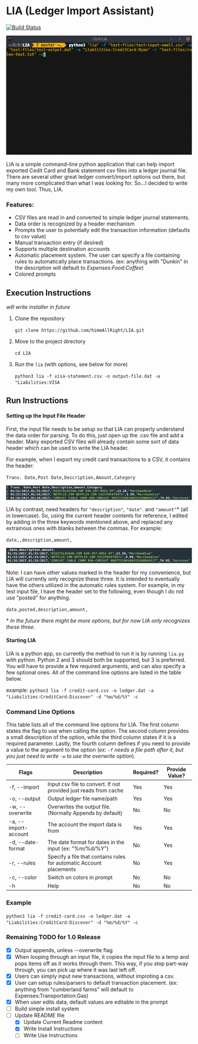 # LIA (Ledger Import Assistant)
[![Build Status](https://travis-ci.org/himmAllRight/LIA.svg?branch=master)](https://travis-ci.org/himmAllRight/LIA/)

![Demonstration](img/demo.gif)

LIA is a simple command-line python application that can help import exported Cedit Card and Bank statement csv files into a ledger journal file. There are several other great ledger convert/import options out there, but many more complicated than what I was looking for. So...I decided to write my own tool. Thus, LIA.

### Features:
- CSV files are read in and converted to simple ledger journal statements.
- Data order is recognized by a header mechanism
- Prompts the user to potentially edit the transaction information (defaults to csv value)
- Manual transaction entry (if desired)
- Supports multiple destination accounts
- Automatic placement system. The user can specify a file containing rules to automatically place transactions. (ex: anything with "Dunkin" in the description will default to _Expenses:Food:Coffee_)
- Colored prompts

## Execution Instructions
*will write installer in future*

1. Clone the repository

   `git clone https://github.com/himmAllRight/LIA.git`

2. Move to the project directory

    `cd LIA`

3. Run the `lia` (with options, see below for more)

    `python3 lia -f visa-statement.csv -o output-file.dat -a "Liabilities:VISA`

## Run Instructions
#### Setting up the Input File Header
First, the input file needs to be setup so that LIA can properly understand the data order for parsing. To do this, just open up the .csv file and add a header. Many exported CSV files will already contain some sort of data header which can be used to write the LIA header.

For example, when I export my credit card transactions to a CSV, it contains the header:

`Trans. Date,Post Date,Description,Amount,Category`

![Credit Card Download transaction csv](img/creditCardDownload.png)

LIA by contrast, need headers for ``"description"``, `"date"`. and `"amount"`* (all in lowercase). So, using the current header contents for reference, I edited by adding in the three keywords mentioned above, and replaced any extrainous ones with blanks between the commas. For example:

`date,,description,amount,`

![Credit Card Download transaction csv](img/editedHeader.png)

Note: I can have other values marked in the header for my convenience, but LIA will currently only recognize these three. It is intended to eventually have the others utilized in the automatic rules system. For example, in my test input file, I have the header set to the following, even though I do not use "posted" for anything.

`date,posted,description,amount,`

\* *In the future there might be more options, but for now LIA only recognizes these three.*

#### Starting LIA
LIA is a python app, so currently the method to run it is by running `lia.py` with python. Python 2 and 3 should both be supported, but 3 is preferred. You will have to provide a few required arguments, and can also specify a few optional ones. All of the command line options are listed in the table below.

example:
`python3 lia -f credit-card.csv -o ledger.dat -a "Liabilities:CreditCard:Discover" -d "%m/%d/%Y" -c`

### Command Line Options
This table lists all of the command line options for LIA. The first column states the flag to use when calling the option. The second column provides a small description of the option, while the third column states if it is a required parameter. Lastly, the fourth column defines if you need to provide a value to the argument to the option (_ex: `-f` needs a file path after it, but you just need to write `-w` to use the overwrite option_).

| Flags | Description | Required? | Provide Value?|
|-------|-------------|-----------|---------------|
| -f, --import | Input csv file to convert. If not provided just reads from cache | Yes | Yes |
| -o, --output | Output ledger file name/path | Yes | Yes |
| -w, --overwrite | Overwrites the output file. (Normally Appends by default) | No | No |
| -a, --import-account | The account the import data is from | Yes | Yes |
| -d, --date-format | The date format for dates in the input (ex: "%m/%d/%Y") | No | Yes |
| -r, --rules | Specify a file that contains rules for automatic Account placements | No | Yes |
| -c, --color | Switch on colors in prompt | No | No |
| -h | Help | No | No |


### Example
`python3 lia -f credit-card.csv -o ledger.dat -a "Liabilities:CreditCard:Discover" -d "%m/%d/%Y" -c`

### Remaining TODO for 1.0 Release
- [X] Output appends, unless --overwrite flag
- [X] When looping through an input file, it copies the input file to a temp and pops items off as it works through them. This way, if you stop part-way through, you can pick up where it was last left off.
- [X] Users can simply input new transactions, without improting a csv.
- [X] User can setup rules/parsers to default transaction placement. (ex: anything from "cumberland farms" will default to Expenses:Transportation:Gas)
- [X] When user edits data, default values are editable in the prompt
- [ ] Build simple install system
- [ ] Update README file
  - [X] Update Current Readme content
  - [X] Write Install Instructions
  - [ ] Write Use Instructions
